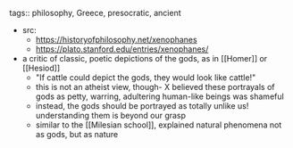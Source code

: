 tags:: philosophy, Greece, presocratic, ancient

- src:
	- https://historyofphilosophy.net/xenophanes
	- https://plato.stanford.edu/entries/xenophanes/
- a critic of classic, poetic depictions of the gods, as in [[Homer]] or [[Hesiod]]
	- "If cattle could depict the gods, they would look like cattle!"
	- this is not an atheist view, though- X believed these portrayals of gods as petty, warring, adultering human-like beings was shameful
	- instead, the gods should be portrayed as totally unlike us! understanding them is beyond our grasp
	- similar to the [[Milesian school]], explained natural phenomena not as gods, but as nature